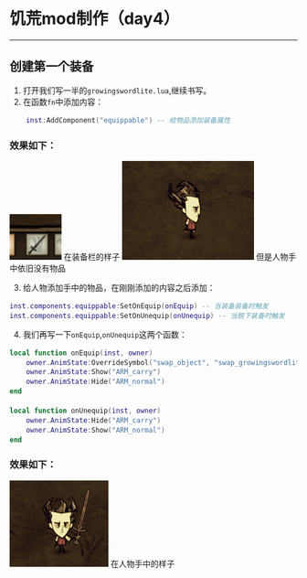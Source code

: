 # 饥荒mod制作（day4）
---- 

## 创建第一个装备
1. 打开我们写一半的`growingswordlite.lua`,继续书写。
2. 在函数`fn`中添加内容：

```lua
    inst:AddComponent("equippable") -- 给物品添加装备属性
```

### 效果如下：
![](image/4.1.png) 在装备栏的样子
![](image/4.2.png) 但是人物手中依旧没有物品

3. 给人物添加手中的物品，在刚刚添加的内容之后添加：

```lua
inst.components.equippable:SetOnEquip(onEquip) -- 当装备装备时触发
inst.components.equippable:SetOnUnequip(onUnequip) -- 当脱下装备时触发
```
4. 我们再写一下`onEquip`,`onUnequip`这两个函数：

```lua
local function onEquip(inst, owner) 
    owner.AnimState:OverrideSymbol("swap_object", "swap_growingswordlite", "wand") 
    owner.AnimState:Show("ARM_carry")
    owner.AnimState:Hide("ARM_normal")
end

local function onUnequip(inst, owner) 
    owner.AnimState:Hide("ARM_carry") 
    owner.AnimState:Show("ARM_normal") 
end
```

### 效果如下：
![](image/4.3.png) 在人物手中的样子